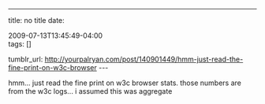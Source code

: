 ---
title: no title
date:

 2009-07-13T13:45:49-04:00  
tags:  []

tumblr_url:
http://yourpalryan.com/post/140901449/hmm-just-read-the-fine-print-on-w3c-browser
\-\--

hmm... just read the fine print on w3c browser stats. those numbers are
from the w3c logs... i assumed this was aggregate
